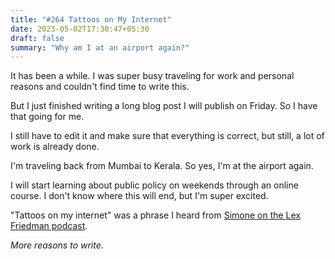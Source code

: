 ```yaml
---
title: "#264 Tattoos on My Internet"
date: 2023-05-02T17:30:47+05:30
draft: false
summary: "Why am I at an airport again?"
---
```


It has been a while. I was super busy traveling for work and personal reasons and couldn't find time to write this.

But I just finished writing a long blog post I will publish on Friday. So I have that going for me.

I still have to edit it and make sure that everything is correct, but still, a lot of work is already done.

I'm traveling back from Mumbai to Kerala. So yes, I'm at the airport again.

I will start learning about public policy on weekends through an online course. I don't know where this will end, but I'm super excited.

"Tattoos on my internet" was a phrase I heard from [Simone on the Lex Friedman podcast](https://www.youtube.com/watch?v=OgIo36F6Fsg&pp=ygUZbGV4IGZyaWRtYW4gc2ltb25lIGdpZXJ0eg%3D%3D).

_More reasons to write._

